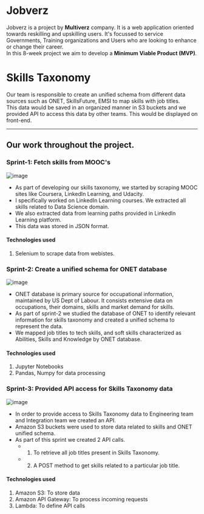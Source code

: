 # **Jobverz**
Jobverz is a project by **Multiverz** company. It is a web application oriented towards reskilling and upskilling users. It's focussed to service Governments, Training organizations and Users who are looking to enhance or change their career. <br />
In this 8-week project we aim to develop a **Minimum Viable Product (MVP)**.

# **Skills Taxonomy**
Our team is responsible to create an unified schema from different data sources such as ONET, SkillsFuture, EMSI to map skills with job titles. <br />
This data would be saved in an organized manner in S3 buckets and we provided API to access this data by other teams. This would be displayed on front-end.

---

## **Our work throughout the project.**

### Sprint-1: Fetch skills from MOOC's

![image](https://user-images.githubusercontent.com/72140261/121007828-e4659980-c7af-11eb-9c40-e57a407b1092.png)

- As part of developing our skills taxonomy, we started by scraping MOOC sites like Coursera, LinkedIn Learning, and Udacity.
- I specifically worked on LinkedIn Learning courses. We extracted all skills related to Data Science domain. 
- We also extracted data from learning paths provided in LinkedIn Learning platform. 
- This data was stored in JSON format.

#### Technologies used
1. Selenium to scrape data from webistes.

### Sprint-2: Create a unified schema for ONET database

![image](https://user-images.githubusercontent.com/72140261/121005164-25a87a00-c7ad-11eb-87f9-7f4c92d88206.png)

- ONET database is primary source for occupational information, maintained by US Dept of Labour. It consists extensive data on occupations, their domains, skills and market demand for skills. 
- As part of sprint-2 we studied the database of ONET to identify relevant information for skills taxonomy and created a unified schema to represent the data. 
- We mapped job titles to tech skills, and soft skills characterized as Abilities, Skills and Knowledge by ONET database.

#### Technologies used
1. Jupyter Notebooks
2. Pandas, Numpy for data processing

### Sprint-3: Provided API access for Skills Taxonomy data
![image](https://user-images.githubusercontent.com/72140261/121008732-f136bd00-c7b0-11eb-87e7-cdac5232eafd.png)

- In order to provide access to Skills Taxonomy data to Engineering team and Integration team we created an API. 
- Amazon S3 buckets were used to store data related to skills and ONET unified schema.
- As part of this sprint we created 2 API calls. 
  - 1. To retrieve all job titles present in Skills Taxonomy.
  - 2. A POST method to get skills related to a particular job title.

#### Technologies used
1. Amazon S3: To store data
2. Amazon API Gateway: To process incoming requests
3. Lambda: To define API calls
